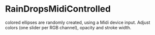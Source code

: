 # RainDropsMidiControlled
colored ellipses are randomly created, using a Midi device input. Adjust colors (one slider per RGB channel), opacity and stroke width.
